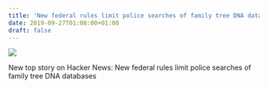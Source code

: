 ```yaml
---
title: 'New federal rules limit police searches of family tree DNA databases'
date: 2019-09-27T01:08:00+01:00
draft: false
---
```


![](https://ifttt.com/images/no_image_card.png)  

New top story on Hacker News: New federal rules limit police searches of family tree DNA databases